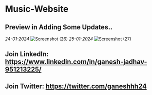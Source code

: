﻿# Music-Website

## Preview in Adding Some Updates..
*24-01-2024*
![Screenshot (26)](https://github.com/ganeshjadhav2402/Music-Website/assets/108882321/ff3fdcce-65a5-489f-b867-431e32ec6108)
*25-01-2024*
![Screenshot (27)](https://github.com/ganeshjadhav2402/Music-Website/assets/108882321/a643b76a-0198-4e97-a2f7-7e40d1e8b3e6)

## Join LinkedIn: https://www.linkedin.com/in/ganesh-jadhav-951213225/
## Join Twitter:  https://twitter.com/ganeshhh24

